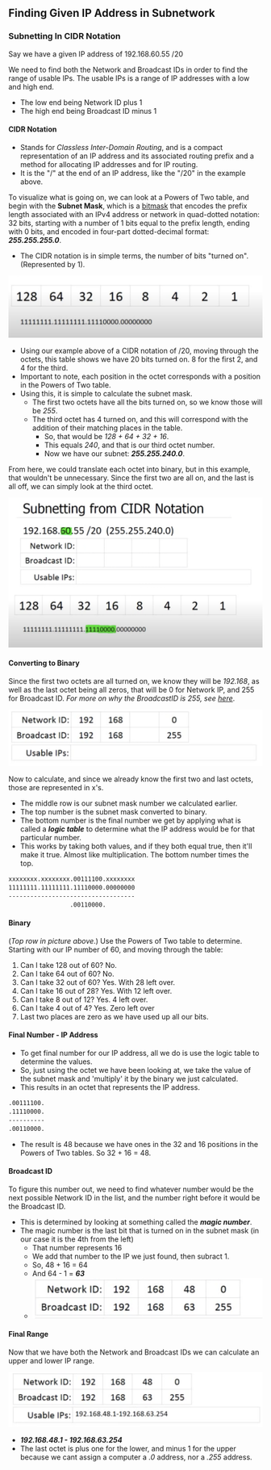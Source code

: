 ## Finding Given IP Address in Subnetwork

### Subnetting In CIDR Notation

Say we have a given IP address of 192.168.60.55 /20

We need to find both the Network and Broadcast IDs in order to find the range of usable IPs.
The usable IPs is a range of IP addresses with a low and high end. 
* The low end being Network ID plus 1
* The high end being Broadcast ID minus 1

#### CIDR Notation
* Stands for *Classless Inter-Domain Routing*, and is a compact representation of an IP address and its associated routing prefix and a method for allocating IP addresses and for IP routing.
* It is the "/" at the end of an IP address, like the "/20" in the example above.

To visualize what is going on, we can look at a Powers of Two table, and begin with the **Subnet Mask**, which is a [bitmask](https://en.wikipedia.org/wiki/Mask_(computing)) that encodes the prefix length associated with an IPv4 address or network in quad-dotted notation: 32 bits, starting with a number of 1 bits equal to the prefix length, ending with 0 bits, and encoded in four-part dotted-decimal format: ***255.255.255.0***.
* The CIDR notation is in simple terms, the number of bits "turned on". (Represented by 1).

![PowersOfTwo](../public/PowersOfTwo.png)

* Using our example above of a CIDR notation of /20, moving through the octets, this table shows we have 20 bits turned on. 8 for the first 2, and 4 for the third.
* Important to note, each position in the octet corresponds with a position in the Powers of Two table.
* Using this, it is simple to calculate the subnet mask.
  * The first two octets have all the bits turned on, so we know those will be *255*.
  * The third octet has 4 turned on, and this will correspond with the addition of their matching places in the table.
    * So, that would be *128 + 64 + 32 + 16*.
    * This equals *240*, and that is our third octet number.
    * Now we have our subnet: ***255.255.240.0***.


From here, we could translate each octet into binary, but in this example, that wouldn't be unnecessary. Since the first two are all on, and the last is all off, we can simply look at the third octet.

![ThirdOctet](../public/ThirdOctet.png)

#### Converting to Binary

Since the first two octets are all turned on, we know they will be *192.168*, as well as the last octet being all zeros, that will be 0 for Network IP, and 255 for Broadcast ID. *For more on why the BroadcastID is 255, see [here](./BroadcastID.md)*.

![Octets](../public/Octets.png)


Now to calculate, and since we already know the first two and last octets, those are represented in x's.
* The middle row is our subnet mask number we calculated earlier.
* The top number is the subnet mask converted to binary.
* The bottom number is the final number we get by applying what is called a ***logic table*** to determine what the IP address would be for that particular number.
* This works by taking both values, and if they both equal true, then it'll make it true. Almost like multiplication. The bottom number times the top.
```sh
xxxxxxxx.xxxxxxxx.00111100.xxxxxxxx
11111111.11111111.11110000.00000000
-----------------------------------
                 .00110000.
```
#### Binary
(*Top row in picture above*.) Use the Powers of Two table to determine. Starting with our IP number of 60, and moving through the table:
1. Can I take 128 out of 60? No.
2. Can I take 64 out of 60? No.
3. Can I take 32 out of 60? Yes. With 28 left over.
4. Can I take 16 out of 28? Yes. With 12 left over.
5. Can I take 8 out of 12? Yes. 4 left over.
6. Can I take 4 out of 4? Yes. Zero left over
7. Last two places are zero as we have used up all our bits.

#### Final Number - IP Address
* To get final number for our IP address, all we do is use the logic table to determine the values.
* So, just using the octet we have been looking at, we take the value of the subnet mask and 'multiply' it by the binary we just calculated.
* This results in an octet that represents the IP address.
```sh
.00111100.
.11110000.
----------
.00110000.
```
* The result is 48 because we have ones in the 32 and 16 positions in the Powers of Two tables. So 32 + 16 = 48.

#### Broadcast ID
To figure this number out, we need to find whatever number would be the next possible Network ID in the list, and the number right before it would be the Broadcast ID.
* This is determined by looking at something called the ***magic number***.
* The magic number is the last bit that is turned on in the subnet mask (in our case it is the 4th from the left)
  * That number represents 16
  * We add that number to the IP we just found, then subract 1.
  * So, 48 + 16 = 64
  * And 64 - 1 = ***63***
  * ![FinalIds](../public/FinalIDs.png)

#### Final Range
Now that we have both the Network and Broadcast IDs we can calculate an upper and lower IP range.

![FinalIps](../public/FinalIps.png)
* ***192.168.48.1 - 192.168.63.254***
* The last octet is plus one for the lower, and minus 1 for the upper because we cant assign a computer a *.0* address, nor a *.255* address.
